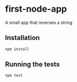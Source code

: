 # first-node-app

A small app that reverses a string

## Installation

```bash
npm install
```

## Running the tests

```bash
npm test
```
